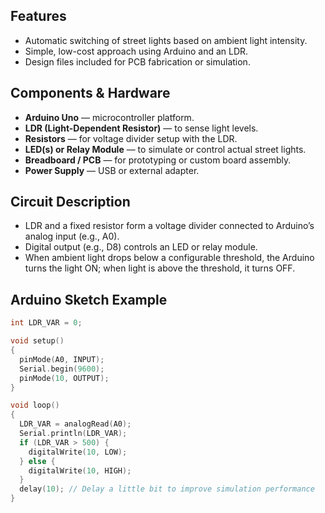 
##  Features
- Automatic switching of street lights based on ambient light intensity.
- Simple, low-cost approach using Arduino and an LDR.
- Design files included for PCB fabrication or simulation.

##  Components & Hardware
- **Arduino Uno** — microcontroller platform.
- **LDR (Light-Dependent Resistor)** — to sense light levels.
- **Resistors** — for voltage divider setup with the LDR.
- **LED(s) or Relay Module** — to simulate or control actual street lights.
- **Breadboard / PCB** — for prototyping or custom board assembly.
- **Power Supply** — USB or external adapter.

##  Circuit Description
- LDR and a fixed resistor form a voltage divider connected to Arduino’s analog input (e.g., A0).
- Digital output (e.g., D8) controls an LED or relay module.
- When ambient light drops below a configurable threshold, the Arduino turns the light ON; when light is above the threshold, it turns OFF.

##  Arduino Sketch Example

```cpp
int LDR_VAR = 0;

void setup()
{
  pinMode(A0, INPUT);
  Serial.begin(9600);
  pinMode(10, OUTPUT);
}

void loop()
{
  LDR_VAR = analogRead(A0);
  Serial.println(LDR_VAR);
  if (LDR_VAR > 500) {
    digitalWrite(10, LOW);
  } else {
    digitalWrite(10, HIGH);
  }
  delay(10); // Delay a little bit to improve simulation performance
}
